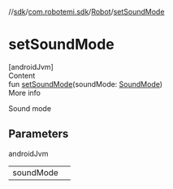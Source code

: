 //[sdk](../../../index.md)/[com.robotemi.sdk](../index.md)/[Robot](index.md)/[setSoundMode](set-sound-mode.md)



# setSoundMode  
[androidJvm]  
Content  
fun [setSoundMode](set-sound-mode.md)(soundMode: [SoundMode](../../com.robotemi.sdk.constants/-sound-mode/index.md))  
More info  


Sound mode



## Parameters  
  
androidJvm  
  
| | |
|---|---|
| <a name="com.robotemi.sdk/Robot/setSoundMode/#com.robotemi.sdk.constants.SoundMode/PointingToDeclaration/"></a>soundMode| <a name="com.robotemi.sdk/Robot/setSoundMode/#com.robotemi.sdk.constants.SoundMode/PointingToDeclaration/"></a>|
  
  



